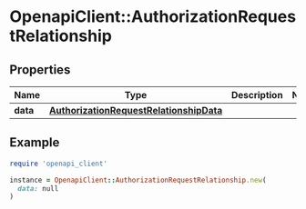 # OpenapiClient::AuthorizationRequestRelationship

## Properties

| Name | Type | Description | Notes |
| ---- | ---- | ----------- | ----- |
| **data** | [**AuthorizationRequestRelationshipData**](AuthorizationRequestRelationshipData.md) |  |  |

## Example

```ruby
require 'openapi_client'

instance = OpenapiClient::AuthorizationRequestRelationship.new(
  data: null
)
```

